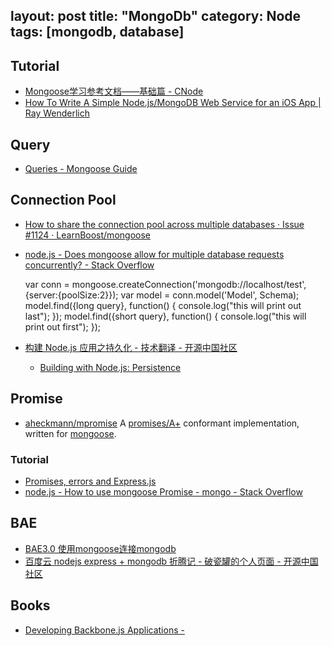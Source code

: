 layout: post
title: "MongoDb"
category: Node
tags: [mongodb, database]
--- 

## Tutorial

- [Mongoose学习参考文档——基础篇 - CNode](http://cnodejs.org/topic/504b4924e2b84515770103dd)
- [How To Write A Simple Node.js/MongoDB Web Service for an iOS App | Ray Wenderlich](http://www.raywenderlich.com/61078/write-simple-node-jsmongodb-web-service-ios-app)


## Query

- [Queries - Mongoose Guide](http://cnodejs.org/topic/5206581b44e76d216aae072e)

## Connection Pool

- [How to share the connection pool across multiple databases · Issue #1124 · LearnBoost/mongoose](https://github.com/learnboost/mongoose/issues/1124)
- [node.js - Does mongoose allow for multiple database requests concurrently? - Stack Overflow](http://stackoverflow.com/questions/10039163/does-mongoose-allow-for-multiple-database-requests-concurrently)

	var conn = mongoose.createConnection('mongodb://localhost/test', {server:{poolSize:2}});
	var model = conn.model('Model', Schema);
	model.find({long query}, function() {
	   console.log("this will print out last");
	});
	model.find({short query}, function() {
	   console.log("this will print out first");
	});

- [构建 Node.js 应用之持久化 - 技术翻译 - 开源中国社区](http://www.oschina.net/translate/building-with-nodejs-persistence?print)
	- [Building with Node.js: Persistence](http://journal.michaelahlers.org/2012/12/building-with-nodejs-persistence.html)

## Promise

- [aheckmann/mpromise](https://github.com/aheckmann/mpromise) A [promises/A+](https://github.com/promises-aplus/promises-spec) conformant implementation, written for [mongoose](http://mongoosejs.com/).

### Tutorial

- [Promises, errors and Express.js](http://www.asyncdev.net/2013/07/promises-errors-and-express-js/)
- [node.js - How to use mongoose Promise - mongo - Stack Overflow](http://stackoverflow.com/questions/9022099/how-to-use-mongoose-promise-mongo)

## BAE

- [BAE3.0 使用mongoose连接mongodb](http://www.drmfly.net/2014/01/11/bae3-use-mongoose-connect-mongodb.html)
- [百度云 nodejs express + mongodb 折腾记 - 破瓷罐的个人页面 - 开源中国社区](http://my.oschina.net/brokenjar/blog/227158)

## Books

- [Developing Backbone.js Applications -](http://addyosmani.github.io/backbone-fundamentals/)

